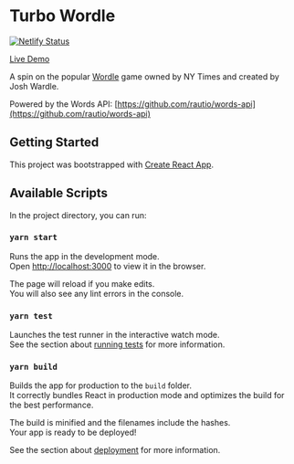# Turbo Wordle

[![Netlify Status](https://api.netlify.com/api/v1/badges/1f8b91f8-7ee4-4503-bbfd-9574e7fa1abb/deploy-status)](https://app.netlify.com/sites/turbo-wordle/deploys)

[Live Demo](https://turbo-wordle.netlify.app/)

A spin on the popular [Wordle](https://www.nytimes.com/games/wordle/index.html) game owned by NY Times and created by Josh Wardle.

Powered by the Words API: [https://github.com/rautio/words-api](https://github.com/rautio/words-api)

## Getting Started

This project was bootstrapped with [Create React App](https://github.com/facebook/create-react-app).

## Available Scripts

In the project directory, you can run:

### `yarn start`

Runs the app in the development mode.\
Open [http://localhost:3000](http://localhost:3000) to view it in the browser.

The page will reload if you make edits.\
You will also see any lint errors in the console.

### `yarn test`

Launches the test runner in the interactive watch mode.\
See the section about [running tests](https://facebook.github.io/create-react-app/docs/running-tests) for more information.

### `yarn build`

Builds the app for production to the `build` folder.\
It correctly bundles React in production mode and optimizes the build for the best performance.

The build is minified and the filenames include the hashes.\
Your app is ready to be deployed!

See the section about [deployment](https://facebook.github.io/create-react-app/docs/deployment) for more information.
